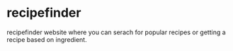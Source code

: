 # recipefinder
recipefinder website where you can serach for popular recipes or getting a recipe based on ingredient.
